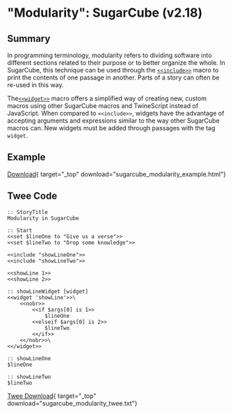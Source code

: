 # "Modularity": SugarCube (v2.18)

## Summary

In programming terminology, modularity refers to dividing software into different sections related to their purpose or to better organize the whole. In SugarCube, this technique can be used through the [`<<include>>`](http://www.motoslave.net/sugarcube/2/docs/macros.html#macros-include) macro to print the contents of one passage in another. Parts of a story can often be re-used in this way.

The[`<<widget>>`](http://www.motoslave.net/sugarcube/2/docs/macros.html#macros-widget) macro offers a simplified way of creating new, custom macros using other SugarCube macros and TwineScript instead of JavaScript. When compared to `<<include>>`, widgets have the advantage of accepting arguments and expressions similar to the way other SugarCube macros can. New widgets must be added through passages with the tag `widget`.

## Example

[Download](sugarcube_modularity_example.html){ target="_top" download="sugarcube_modularity_example.html"}

## Twee Code

```twee
:: StoryTitle
Modularity in SugarCube

:: Start
<<set $lineOne to "Give us a verse">>
<<set $lineTwo to "Drop some knowledge">>

<<include "showLineOne">>
<<include "showLineTwo">>

<<showLine 1>>
<<showLine 2>>

:: showLineWidget [widget]
<<widget 'showLine'>>\
    <<nobr>>
        <<if $args[0] is 1>>
            $lineOne
        <<elseif $args[0] is 2>>
            $lineTwo
        <</if>>
    <</nobr>>\
<</widget>>

:: showLineOne
$lineOne

:: showLineTwo
$lineTwo
```

[Twee Download](sugarcube_modularity_twee.txt){ target="_top" download="sugarcube_modularity_twee.txt"}
